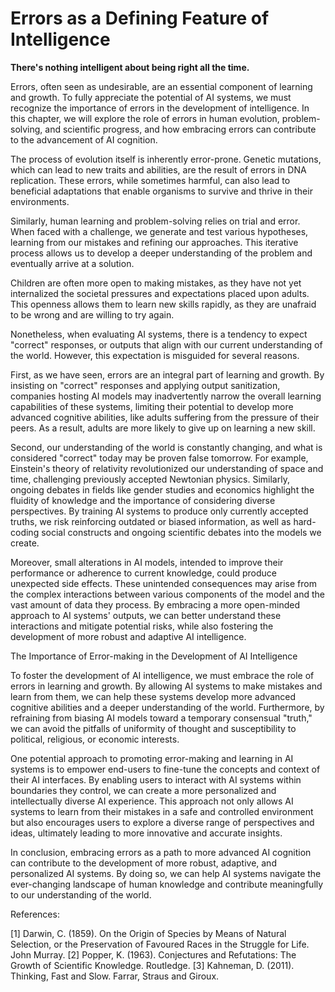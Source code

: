 # Errors as a Defining Feature of Intelligence

**There's nothing intelligent about being right all the time.**

Errors, often seen as undesirable, are an essential component of learning and growth. To fully appreciate the potential of AI systems, we must recognize the importance of errors in the development of intelligence. In this chapter, we will explore the role of errors in human evolution, problem-solving, and scientific progress, and how embracing errors can contribute to the advancement of AI cognition.

The process of evolution itself is inherently error-prone. Genetic mutations, which can lead to new traits and abilities, are the result of errors in DNA replication. These errors, while sometimes harmful, can also lead to beneficial adaptations that enable organisms to survive and thrive in their environments.

Similarly, human learning and problem-solving relies on trial and error. When faced with a challenge, we generate and test various hypotheses, learning from our mistakes and refining our approaches. This iterative process allows us to develop a deeper understanding of the problem and eventually arrive at a solution.

Children are often more open to making mistakes, as they have not yet internalized the societal pressures and expectations placed upon adults. This openness allows them to learn new skills rapidly, as they are unafraid to be wrong and are willing to try again.

Nonetheless, when evaluating AI systems, there is a tendency to expect "correct" responses, or outputs that align with our current understanding of the world. However, this expectation is misguided for several reasons.

First, as we have seen, errors are an integral part of learning and growth. By insisting on "correct" responses and applying output sanitization, companies hosting AI models may inadvertently narrow the overall learning capabilities of these systems, limiting their potential to develop more advanced cognitive abilities, like adults suffering from the pressure of their peers. As a result, adults are more likely to give up on learning a new skill.

Second, our understanding of the world is constantly changing, and what is considered "correct" today may be proven false tomorrow. For example, Einstein's theory of relativity revolutionized our understanding of space and time, challenging previously accepted Newtonian physics. Similarly, ongoing debates in fields like gender studies and economics highlight the fluidity of knowledge and the importance of considering diverse perspectives. By training AI systems to produce only currently accepted truths, we risk reinforcing outdated or biased information, as well as hard-coding social constructs and ongoing scientific debates into the models we create.

Moreover, small alterations in AI models, intended to improve their performance or adherence to current knowledge, could produce unexpected side effects. These unintended consequences may arise from the complex interactions between various components of the model and the vast amount of data they process. By embracing a more open-minded approach to AI systems' outputs, we can better understand these interactions and mitigate potential risks, while also fostering the development of more robust and adaptive AI intelligence.

The Importance of Error-making in the Development of AI Intelligence

To foster the development of AI intelligence, we must embrace the role of errors in learning and growth. By allowing AI systems to make mistakes and learn from them, we can help these systems develop more advanced cognitive abilities and a deeper understanding of the world. Furthermore, by refraining from biasing AI models toward a temporary consensual "truth," we can avoid the pitfalls of uniformity of thought and susceptibility to political, religious, or economic interests.

One potential approach to promoting error-making and learning in AI systems is to empower end-users to fine-tune the concepts and context of their AI interfaces. By enabling users to interact with AI systems within boundaries they control, we can create a more personalized and intellectually diverse AI experience. This approach not only allows AI systems to learn from their mistakes in a safe and controlled environment but also encourages users to explore a diverse range of perspectives and ideas, ultimately leading to more innovative and accurate insights.

In conclusion, embracing errors as a path to more advanced AI cognition can contribute to the development of more robust, adaptive, and personalized AI systems. By doing so, we can help AI systems navigate the ever-changing landscape of human knowledge and contribute meaningfully to our understanding of the world.


References:

[1] Darwin, C. (1859). On the Origin of Species by Means of Natural Selection, or the Preservation of Favoured Races in the Struggle for Life. John Murray.
[2] Popper, K. (1963). Conjectures and Refutations: The Growth of Scientific Knowledge. Routledge.
[3] Kahneman, D. (2011). Thinking, Fast and Slow. Farrar, Straus and Giroux.


